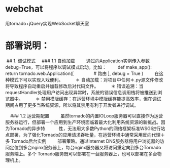 # webchat
用tornado+jQuery实现WebSocket聊天室

# 部署说明：
  ## 1. 调试模式
     ### 1.1 自动加载
         通过向Application实例传入参数debug=True，可以将程序以调试模式启动。比如：
         def make_app():
             return tornado.web.Application([
                # 路由
                ],
                debug = True
              )
         在这种模式下可以实现入戏便利。
          ＊ 自动加载：对项目中任何＊.py源文件修改将导致程序自动重启并加载修改后对代码文件。
          ＊ 错误追溯：当requestHandler处理用户访问出现异常时，系统的错误信息调用栈将被推送到浏览器中。
          ＊ 禁用模版缓存：在运营环境中模版缓存能提高效率，但在调试期间占用了更多当系统资源，所以将其禁用有利于开发者进行调试。
          
     ### 1.2 运营期配置
         虽然tornado的内置IOLoop服务器可以直接作为运营服务器运行，但部署一个应用到生产环境面临着最大化利用系统资源的新挑战。因为Tornado的异步特            性，无法用大多数Python的网络框架标准WSGI进行站点部署，为了强化Tornado的应用请求吞吐量，在运营环境中通常采用反向代理＋多 Tornado后台实例          部署策略。通过Internet DNS服务器将用户浏览器的访问定位到多台nginx服务器上，每台nginx服务器又将访问重定向到多台Tornado服务端上。多个              Tornado服务既可以部署在一台服务器上，也可以部署在多台物理机上。
